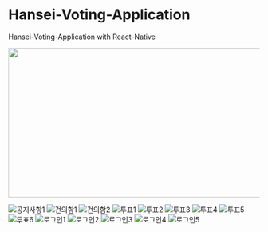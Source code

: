 # Hansei-Voting-Application
Hansei-Voting-Application with React-Native 

<img src="https://user-images.githubusercontent.com/50797070/100570819-f94f0500-3314-11eb-834d-238cdb2408a6.jpg" width="700" height="300"/>

![공지사항1](https://user-images.githubusercontent.com/50797070/100570819-f94f0500-3314-11eb-834d-238cdb2408a6.jpg)
![건의함1](https://user-images.githubusercontent.com/50797070/100571034-79756a80-3315-11eb-8243-6536e139fbb8.jpg)
![건의함2](https://user-images.githubusercontent.com/50797070/100571093-9e69dd80-3315-11eb-84b2-4109f0e7416b.jpg)
![투표1](https://user-images.githubusercontent.com/50797070/100571090-9dd14700-3315-11eb-8f2b-fdb32a293dde.jpg)
![투표2](https://user-images.githubusercontent.com/50797070/100571089-9d38b080-3315-11eb-895e-ed913bc15ee6.jpg)
![투표3](https://user-images.githubusercontent.com/50797070/100571087-9ca01a00-3315-11eb-8c12-bc196f891130.jpg)
![투표4](https://user-images.githubusercontent.com/50797070/100571103-a164ce00-3315-11eb-9430-6adc3d880cf1.jpg)
![투표5](https://user-images.githubusercontent.com/50797070/100571101-a0cc3780-3315-11eb-95e0-070aacba7dcd.jpg)
![투표6](https://user-images.githubusercontent.com/50797070/100571102-a164ce00-3315-11eb-9359-6413d75e15aa.jpg)
![로그인1](https://user-images.githubusercontent.com/50797070/100571100-a033a100-3315-11eb-9aa3-50fb95aab626.jpg)
![로그인2](https://user-images.githubusercontent.com/50797070/100571099-a033a100-3315-11eb-88d9-b4e1a3a9389a.jpg)
![로그인3](https://user-images.githubusercontent.com/50797070/100571096-9f027400-3315-11eb-938f-711884de1436.jpg)
![로그인4](https://user-images.githubusercontent.com/50797070/100571098-9f9b0a80-3315-11eb-977a-346e5e23a138.jpg)
![로그인5](https://user-images.githubusercontent.com/50797070/100571097-9f9b0a80-3315-11eb-9d0e-d9084d1d375d.jpg)
